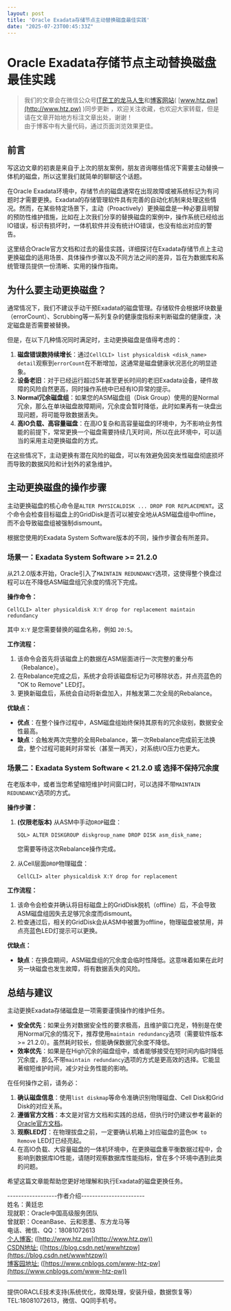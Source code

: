 ```yaml
---
layout: post
title: 'Oracle Exadata存储节点主动替换磁盘最佳实践'
date: "2025-07-23T00:45:33Z"
---
```

Oracle Exadata存储节点主动替换磁盘最佳实践
============================

> 我们的文章会在微信公众号[IT民工的龙马人生](https://mp.weixin.qq.com/s/Gkmr9MArgh_4vMXhVvQULA)和[博客网站](http://www.htz.pw)( [www.htz.pw](http://www.htz.pw) )同步更新 ，欢迎关注收藏，也欢迎大家转载，但是请在文章开始地方标注文章出处，谢谢！  
> 由于博客中有大量代码，通过页面浏览效果更佳。

前言
--

写这边文章的初衷是来自于上次的朋友案例，朋友咨询哪些情况下需要主动替换一体机的磁盘，所以这里我们就简单的聊聊这个话题。

在Oracle Exadata环境中，存储节点的磁盘通常在出现故障或被系统标记为有问题时才需要更换。Exadata的存储管理软件具有完善的自动化机制来处理这些情况。然而，在某些特定场景下，主动（Proactively）更换磁盘是一种必要且明智的预防性维护措施，比如在上次我们分享的替换磁盘的案例中，操作系统已经给出IO错误，标识有损坏时，一体机软件并没有统计IO错误，也没有给出对应的警告。

这里结合Oracle官方文档和过去的最佳实践，详细探讨在Exadata存储节点上主动更换磁盘的适用场景、具体操作步骤以及不同方法之间的差异，旨在为数据库和系统管理员提供一份清晰、实用的操作指南。

为什么要主动更换磁盘？
-----------

通常情况下，我们不建议手动干预Exadata的磁盘管理。存储软件会根据坏块数量（errorCount）、Scrubbing等一系列复杂的健康度指标来判断磁盘的健康度，决定磁盘是否需要被替换。

但是，在以下几种情况同时满足时，主动更换磁盘是值得考虑的：

1.  **磁盘错误数持续增长**：通过`CellCLI> list physicaldisk <disk_name> detail`观察到`errorCount`在不断增加，这通常是磁盘健康状况恶化的明显迹象。
2.  **设备老旧**：对于已经运行超过5年甚至更长时间的老旧Exadata设备，硬件故障的风险自然更高，同时操作系统中已经有IO异常的提示。
3.  **Normal冗余磁盘组**：如果您的ASM磁盘组（Disk Group）使用的是Normal冗余，那么在单块磁盘故障期间，冗余度会暂时降低，此时如果再有一块盘出现问题，将可能导致数据丢失。
4.  **高IO负载、高容量磁盘**：在高IO复杂和高容量磁盘的环境中，为不影响业务性能的前提下，常常更换一个磁盘需要持续几天时间，所以在此环境中，可以适当的采用主动更换磁盘的方式。

在这些情况下，主动更换有潜在风险的磁盘，可以有效避免因突发性磁盘彻底损坏而导致的数据风险和计划外的紧急维护。

主动更换磁盘的操作步骤
-----------

主动更换磁盘的核心命令是`ALTER PHYSICALDISK ... DROP FOR REPLACEMENT`。这个命令会检查目标磁盘上的GridDisk是否可以被安全地从ASM磁盘组中offline，而不会导致磁盘组被强制dismount。

根据您使用的Exadata System Software版本的不同，操作步骤会有所差异。

### 场景一：Exadata System Software >= 21.2.0

从21.2.0版本开始，Oracle引入了`MAINTAIN REDUNDANCY`选项，这使得整个换盘过程可以在不降低ASM磁盘组冗余度的情况下完成。

**操作命令：**

    CellCLI> alter physicaldisk X:Y drop for replacement maintain redundancy
    

其中 `X:Y` 是您需要替换的磁盘名称，例如 `20:5`。

**工作流程：**

1.  该命令会首先将该磁盘上的数据在ASM层面进行一次完整的重分布（Rebalance）。
2.  在Rebalance完成之后，系统才会将该磁盘标记为可移除状态，并点亮蓝色的 "OK to Remove" LED灯。
3.  更换新磁盘后，系统会自动将新盘加入，并触发第二次全局的Rebalance。

**优缺点：**

*   **优点**：在整个操作过程中，ASM磁盘组始终保持其原有的冗余级别，数据安全性最高。
*   **缺点**：会触发两次完整的全局Rebalance，第一次Rebalance完成前无法换盘，整个过程可能耗时非常长（甚至一两天），对系统I/O压力也更大。

### 场景二：Exadata System Software < 21.2.0 或 选择不保持冗余度

在老版本中，或者当您希望缩短维护时间窗口时，可以选择不带`MAINTAIN REDUNDANCY`选项的方式。

**操作步骤：**

1.  **(仅限老版本)** 从ASM中手动`DROP`磁盘：
    
        SQL> ALTER DISKGROUP diskgroup_name DROP DISK asm_disk_name;
        
    
    您需要等待这次Rebalance操作完成。
    
2.  从Cell层面`DROP`物理磁盘：
    
        CellCLI> alter physicaldisk X:Y drop for replacement
        
    

**工作流程：**

1.  该命令会检查并确认将目标磁盘上的GridDisk脱机（offline）后，不会导致ASM磁盘组因失去足够冗余度而dismount。
2.  检查通过后，相关的GridDisk会从ASM中被置为offline，物理磁盘被禁用，并点亮蓝色LED灯提示可以更换。

**优缺点：**

*   **缺点**：在换盘期间，ASM磁盘组的冗余度会临时性降低。这意味着如果在此时另一块磁盘也发生故障，将有数据丢失的风险。

总结与建议
-----

主动更换Exadata存储磁盘是一项需要谨慎操作的维护任务。

*   **安全优先**：如果业务对数据安全性的要求极高，且维护窗口充足，特别是在使用Normal冗余的情况下，推荐使用`maintain redundancy`选项（需要软件版本 >= 21.2.0）。虽然耗时较长，但能确保数据冗余度不降低。
*   **效率优先**：如果是在High冗余的磁盘组中，或者能够接受在短时间内临时降低冗余度，那么不带`maintain redundancy`选项的方式是更高效的选择。它能显著缩短维护时间，减少对业务性能的影响。

在任何操作之前，请务必：

1.  **确认磁盘信息**：使用`list diskmap`等命令准确识别物理磁盘、Cell Disk和Grid Disk的对应关系。
2.  **遵循官方文档**：本文是对官方文档和实践的总结，但执行时仍建议参考最新的[Oracle官方文档](https://docs.oracle.com/en/engineered-systems/exadata-database-machine/dbmmn/replacing-hard-disk-proactively.html)。
3.  **观察LED灯**：在物理拔盘之前，一定要确认机箱上对应磁盘的蓝色`OK to Remove` LED灯已经亮起。
4.  在高IO负载、大容量磁盘的一体机环境中，在更换磁盘重平衡数据过程中，会影响到数据库IO性能，请随时观察数据库性能指标，曾在多个环境中遇到此类的问题。

希望这篇文章能帮助您更好地理解和执行Exadata的磁盘更换任务。

\------------------作者介绍-----------------------  
姓名：黄廷忠  
现就职：Oracle中国高级服务团队  
曾就职：OceanBase、云和恩墨、东方龙马等  
电话、微信、QQ：18081072613  
[个人博客:](http://www.htz.pw) ([http://www.htz.pw](http://www.htz.pw))  
[CSDN地址:](https://blog.csdn.net/wwwhtzpw) ([https://blog.csdn.net/wwwhtzpw](https://blog.csdn.net/wwwhtzpw))  
[博客园地址:](https://www.cnblogs.com/www-htz-pw) ([https://www.cnblogs.com/www-htz-pw](https://www.cnblogs.com/www-htz-pw))  

* * *

提供ORACLE技术支持(系统优化，故障处理，安装升级，数据恢复等） TEL:18081072613，微信、QQ同手机号。